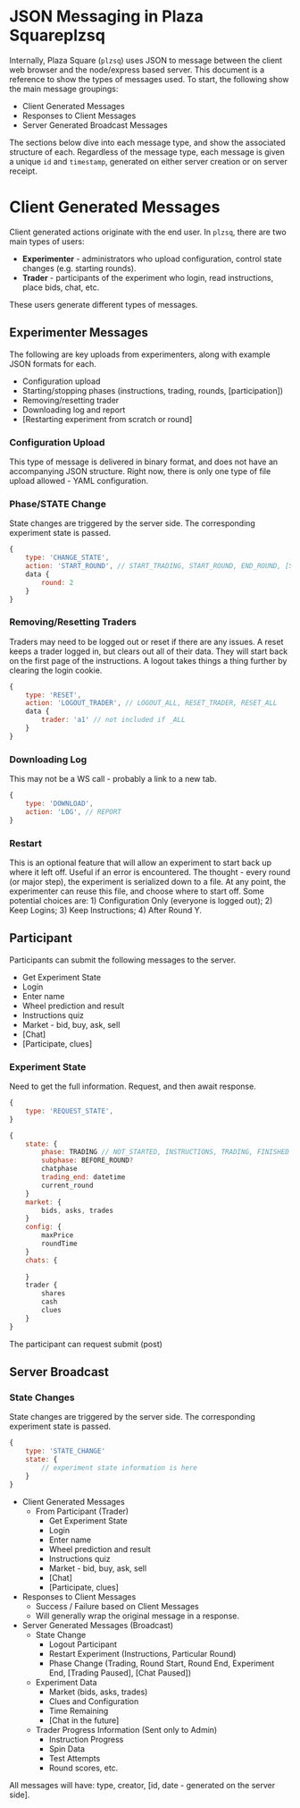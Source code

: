 # JSON Messaging in Plaza Squareplzsq

Internally, Plaza Square (`plzsq`) uses JSON to message between the client web browser and the node/express based server.  This document is a reference to show the types of messages used. To start, the following show the main message groupings:

*	Client Generated Messages
*	Responses to Client Messages
*	Server Generated Broadcast Messages

The sections below dive into each message type, and show the associated structure of each.  Regardless of the message type, each message is given a unique `id` and `timestamp`, generated on either server creation or on server receipt.

# Client Generated Messages

Client generated actions originate with the end user.  In `plzsq`, there are two main types of users:

* __Experimenter__ - administrators who upload configuration, control state changes (e.g. starting rounds).
* __Trader__ - participants of the experiment who login, read instructions, place bids, chat, etc.

These users generate different types of messages.

## Experimenter Messages

The following are key uploads from experimenters, along with example JSON formats for each.

* Configuration upload
* Starting/stopping phases (instructions, trading, rounds, [participation])
* Removing/resetting trader
* Downloading log and report
* [Restarting experiment from scratch or round]

### Configuration Upload

This type of message is delivered in binary format, and does not have an accompanying JSON structure.  Right now, there is only one type of file upload allowed - YAML configuration.

### Phase/STATE Change

State changes are triggered by the server side.  The corresponding experiment state is passed.

```javascript
{
	type: 'CHANGE_STATE',
	action: 'START_ROUND', // START_TRADING, START_ROUND, END_ROUND, [START_PARTICIPATION]
	data {
		round: 2
	}
}
```

### Removing/Resetting Traders

Traders may need to be logged out or reset if there are any issues.  A reset keeps a trader logged in, but clears out all of their data.  They will start back on the first page of the instructions.  A logout takes things a thing further by clearing the login cookie.

```javascript
{
	type: 'RESET',
	action: 'LOGOUT_TRADER', // LOGOUT_ALL, RESET_TRADER, RESET_ALL
	data {
		trader: 'a1' // not included if _ALL
	}
}
```

### Downloading Log

This may not be a WS call - probably a link to a new tab.

```javascript
{
	type: 'DOWNLOAD',
	action: 'LOG', // REPORT
}
```

### Restart

This is an optional feature that will allow an experiment to start back up where it left off.  Useful if an error is encountered.  The thought - every round (or major step), the experiment is serialized down to a file.  At any point, the experimenter can reuse this file, and choose where to start off.  Some potential choices are: 1) Configuration Only (everyone is logged out); 2) Keep Logins; 3) Keep Instructions; 4) After Round Y.

## Participant

Participants can submit the following messages to the server.

* Get Experiment State
* Login
* Enter name
* Wheel prediction and result
* Instructions quiz
* Market - bid, buy, ask, sell
* [Chat]
* [Participate, clues]

### Experiment State

Need to get the full information.  Request, and then await response.

```javascript
{
	type: 'REQUEST_STATE',
}
```

```javascript
{
	state: {
		phase: TRADING // NOT_STARTED, INSTRUCTIONS, TRADING, FINISHED
		subphase: BEFORE_ROUND?
		chatphase
		trading_end: datetime
		current_round
	}
	market: {
		bids, asks, trades
	}
	config: {
		maxPrice
		roundTime
	}
	chats: {
	
	}
	trader {
		shares
		cash
		clues
	}
}
```

The participant can request submit (post)

## Server Broadcast

### State Changes

State changes are triggered by the server side.  The corresponding experiment state is passed.

```javascript
{
	type: 'STATE_CHANGE'
	state: {
		// experiment state information is here
	}
}
```

*	Client Generated Messages
	- From Participant (Trader)
		* Get Experiment State
		* Login
		* Enter name
		* Wheel prediction and result
		* Instructions quiz
		* Market - bid, buy, ask, sell
		* [Chat]
		* [Participate, clues]
*	Responses to Client Messages
	- Success / Failure based on Client Messages
	- Will generally wrap the original message in a response.
*	Server Generated Messages (Broadcast)
	- State Change
		* Logout Participant
		* Restart Experiment (Instructions, Particular Round)
		* Phase Change (Trading, Round Start, Round End, Experiment End, [Trading Paused], [Chat Paused])
	- Experiment Data
		* Market (bids, asks, trades)
		* Clues and Configuration
		* Time Remaining
		* [Chat in the future] 
	- Trader Progress Information (Sent only to Admin)
		* Instruction Progress
		* Spin Data
		* Test Attempts
		* Round scores, etc.
		
All messages will have: type, creator, [id, date - generated on the server side].
	